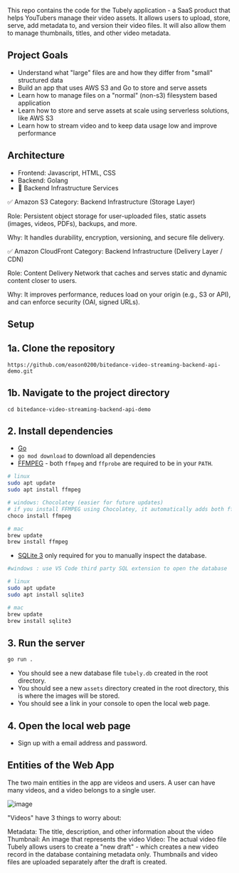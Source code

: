 This repo contains the code for the Tubely application - a SaaS product that helps YouTubers manage their video assets. It allows users to upload, store, serve, add metadata to, and version their video files. It will also allow them to manage thumbnails, titles, and other video metadata.

## Project Goals
- Understand what "large" files are and how they differ from "small" structured data
- Build an app that uses AWS S3 and Go to store and serve assets
- Learn how to manage files on a "normal" (non-s3) filesystem based application
- Learn how to store and serve assets at scale using serverless solutions, like AWS S3
- Learn how to stream video and to keep data usage low and improve performance

## Architecture
- Frontend: Javascript, HTML, CSS
- Backend: Golang
- 🔧 Backend Infrastructure Services

✅ Amazon S3
Category: Backend Infrastructure (Storage Layer)

Role: Persistent object storage for user-uploaded files, static assets (images, videos, PDFs), backups, and more.

Why: It handles durability, encryption, versioning, and secure file delivery.

✅ Amazon CloudFront
Category: Backend Infrastructure (Delivery Layer / CDN)

Role: Content Delivery Network that caches and serves static and dynamic content closer to users.

Why: It improves performance, reduces load on your origin (e.g., S3 or API), and can enforce security (OAI, signed URLs).

## Setup
## 1a. Clone the repository
   `https://github.com/eason0200/bitedance-video-streaming-backend-api-demo.git`
## 1b. Navigate to the project directory
   `cd bitedance-video-streaming-backend-api-demo`

## 2. Install dependencies

- [Go](https://golang.org/doc/install)
- `go mod download` to download all dependencies
- [FFMPEG](https://ffmpeg.org/download.html) - both `ffmpeg` and `ffprobe` are required to be in your `PATH`.

```bash
# linux
sudo apt update
sudo apt install ffmpeg

# windows: Chocolatey (easier for future updates)
# if you install FFMPEG using Chocolatey, it automatically adds both ffmpeg and ffprobe to your system PATH — no manual steps required.
choco install ffmpeg 

# mac
brew update
brew install ffmpeg
```

- [SQLite 3](https://www.sqlite.org/download.html) only required for you to manually inspect the database.

```bash
#windows : use VS Code third party SQL extension to open the database

# linux
sudo apt update
sudo apt install sqlite3

# mac
brew update
brew install sqlite3
```

## 3. Run the server

```bash
go run .
```

- You should see a new database file `tubely.db` created in the root directory.
- You should see a new `assets` directory created in the root directory, this is where the images will be stored.
- You should see a link in your console to open the local web page.

## 4. Open the local web page
- Sign up with a email address and password.

## Entities of the Web App
The two main entities in the app are videos and users. A user can have many videos, and a video belongs to a single user.

![image](https://github.com/user-attachments/assets/bf26e7dd-c5e6-4b8a-abc5-ddda5bf4e15a)


"Videos" have 3 things to worry about:

Metadata: The title, description, and other information about the video
Thumbnail: An image that represents the video
Video: The actual video file
Tubely allows users to create a "new draft" - which creates a new video record in the database containing metadata only. Thumbnails and video files are uploaded separately after the draft is created.
